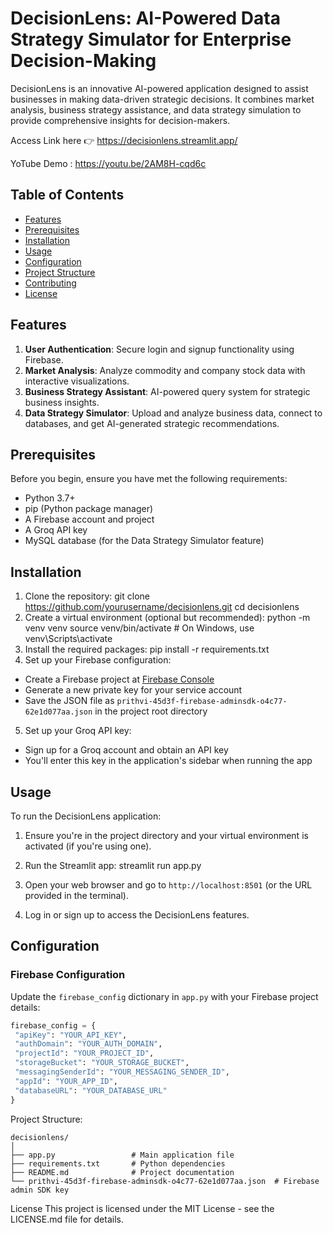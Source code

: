 # DecisionLens: AI-Powered Data Strategy Simulator for Enterprise Decision-Making

DecisionLens is an innovative AI-powered application designed to assist businesses in making data-driven strategic decisions. It combines market analysis, business strategy assistance, and data strategy simulation to provide comprehensive insights for decision-makers.

Access Link here 👉 https://decisionlens.streamlit.app/

YoTube Demo : https://youtu.be/2AM8H-cqd6c

## Table of Contents

- [Features](#features)
- [Prerequisites](#prerequisites)
- [Installation](#installation)
- [Usage](#usage)
- [Configuration](#configuration)
- [Project Structure](#project-structure)
- [Contributing](#contributing)
- [License](#license)

## Features

1. **User Authentication**: Secure login and signup functionality using Firebase.
2. **Market Analysis**: Analyze commodity and company stock data with interactive visualizations.
3. **Business Strategy Assistant**: AI-powered query system for strategic business insights.
4. **Data Strategy Simulator**: Upload and analyze business data, connect to databases, and get AI-generated strategic recommendations.

## Prerequisites

Before you begin, ensure you have met the following requirements:

- Python 3.7+
- pip (Python package manager)
- A Firebase account and project
- A Groq API key
- MySQL database (for the Data Strategy Simulator feature)

## Installation

1. Clone the repository:
    git clone https://github.com/yourusername/decisionlens.git
    cd decisionlens
2. Create a virtual environment (optional but recommended):
    python -m venv venv
    source venv/bin/activate  # On Windows, use venv\Scripts\activate
3. Install the required packages:
    pip install -r requirements.txt
4. Set up your Firebase configuration:
- Create a Firebase project at [Firebase Console](https://console.firebase.google.com/)
- Generate a new private key for your service account
- Save the JSON file as `prithvi-45d3f-firebase-adminsdk-o4c77-62e1d077aa.json` in the project root directory

5. Set up your Groq API key:
- Sign up for a Groq account and obtain an API key
- You'll enter this key in the application's sidebar when running the app

## Usage

To run the DecisionLens application:

1. Ensure you're in the project directory and your virtual environment is activated (if you're using one).

2. Run the Streamlit app:
    streamlit run app.py
3. Open your web browser and go to `http://localhost:8501` (or the URL provided in the terminal).

4. Log in or sign up to access the DecisionLens features.

## Configuration

### Firebase Configuration

Update the `firebase_config` dictionary in `app.py` with your Firebase project details:

```python
firebase_config = {
 "apiKey": "YOUR_API_KEY",
 "authDomain": "YOUR_AUTH_DOMAIN",
 "projectId": "YOUR_PROJECT_ID",
 "storageBucket": "YOUR_STORAGE_BUCKET",
 "messagingSenderId": "YOUR_MESSAGING_SENDER_ID",
 "appId": "YOUR_APP_ID",
 "databaseURL": "YOUR_DATABASE_URL"
}
```
Project Structure:
```
decisionlens/
│
├── app.py                 # Main application file
├── requirements.txt       # Python dependencies
├── README.md              # Project documentation
└── prithvi-45d3f-firebase-adminsdk-o4c77-62e1d077aa.json  # Firebase admin SDK key
```
License
This project is licensed under the MIT License - see the LICENSE.md file for details.

